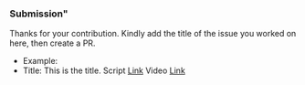 ### Submission"

Thanks for your contribution.
Kindly add the title of the issue you worked on here, then create a PR.

*   Example:
*   Title: This is the title.   Script [Link](https://github.com/chaoss/education/pull/62)   Video  [Link](https://github.com/chaoss/education/pull/62)

